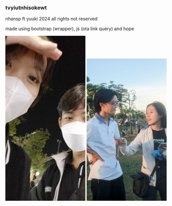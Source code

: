 ### tvyiutnhisokewt

nhansp ft yuuki 2024 all rights not reserved

made using bootstrap (wrapper), js (ota link query) and hope

<span>
    <img src="assets/dump/1.jpeg" width="250">
    <img src="assets/dump/2.jpg" width="250">
</span>
